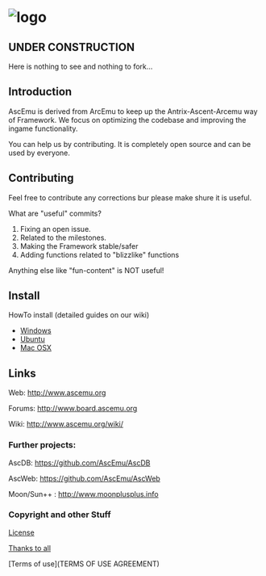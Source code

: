 ﻿# ![logo](http://ascemu.org/style/img/logo.png)


## UNDER CONSTRUCTION
Here is nothing to see and nothing to fork...


## Introduction
AscEmu is derived from ArcEmu to keep up the Antrix-Ascent-Arcemu way of Framework.
We focus on optimizing the codebase and improving the ingame functionality.

You can help us by contributing. It is completely open source and can be used by everyone.


## Contributing
Feel free to contribute any corrections bur please make shure it is useful.

What are "useful" commits?
 1. Fixing an open issue.
 2. Related to the milestones.
 3. Making the Framework stable/safer
 4. Adding functions related to "blizzlike" functions 

Anything else like "fun-content" is NOT useful!


## Install
HowTo install (detailed guides on our wiki)
* [Windows](http://www.ascemu.org//wiki/index.php?title=3.3.5_Windows)
* [Ubuntu](http://www.ascemu.org/wiki/index.php?title=3.3.5_Ubuntu)
* [Mac OSX](http://www.ascemu.org/wiki/index.php?title=3.3.5_Mac_OSX)


## Links
Web: http://www.ascemu.org

Forums: http://www.board.ascemu.org

Wiki: http://www.ascemu.org/wiki/

### Further projects:
AscDB: https://github.com/AscEmu/AscDB

AscWeb: https://github.com/AscEmu/AscWeb

Moon/Sun++ : http://www.moonplusplus.info


### Copyright and other Stuff
 [License](LICENSE.md)
 
 [Thanks to all](THANKS.md)
 
 [Terms of use](TERMS OF USE AGREEMENT)
 
